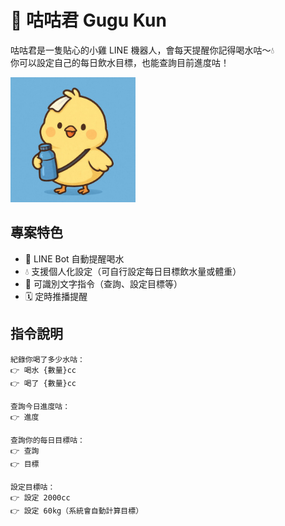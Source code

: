 # 🐤 咕咕君 Gugu Kun

咕咕君是一隻貼心的小雞 LINE 機器人，會每天提醒你記得喝水咕～💧  
你可以設定自己的每日飲水目標，也能查詢目前進度咕！

<img src="public/gugukun_zipped.jpg" alt="drawing" style="width:200px;"/>

## 專案特色

- 🐤 LINE Bot 自動提醒喝水
- 💧 支援個人化設定（可自行設定每日目標飲水量或體重）
- 🧠 可識別文字指令（查詢、設定目標等）
- 🗓️ 定時推播提醒

## 指令說明

```
紀錄你喝了多少水咕：
👉 喝水 {數量}cc
👉 喝了 {數量}cc

查詢今日進度咕：
👉 進度

查詢你的每日目標咕：
👉 查詢
👉 目標

設定目標咕：
👉 設定 2000cc
👉 設定 60kg（系統會自動計算目標）
```
